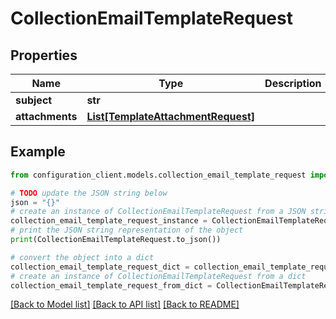 # CollectionEmailTemplateRequest


## Properties

Name | Type | Description | Notes
------------ | ------------- | ------------- | -------------
**subject** | **str** |  | [optional] 
**attachments** | [**List[TemplateAttachmentRequest]**](TemplateAttachmentRequest.md) |  | [optional] 

## Example

```python
from configuration_client.models.collection_email_template_request import CollectionEmailTemplateRequest

# TODO update the JSON string below
json = "{}"
# create an instance of CollectionEmailTemplateRequest from a JSON string
collection_email_template_request_instance = CollectionEmailTemplateRequest.from_json(json)
# print the JSON string representation of the object
print(CollectionEmailTemplateRequest.to_json())

# convert the object into a dict
collection_email_template_request_dict = collection_email_template_request_instance.to_dict()
# create an instance of CollectionEmailTemplateRequest from a dict
collection_email_template_request_from_dict = CollectionEmailTemplateRequest.from_dict(collection_email_template_request_dict)
```
[[Back to Model list]](../README.md#documentation-for-models) [[Back to API list]](../README.md#documentation-for-api-endpoints) [[Back to README]](../README.md)


